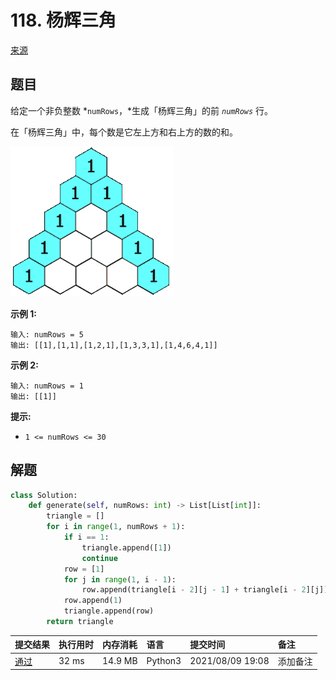 # 118. 杨辉三角

[来源](https://leetcode-cn.com/problems/pascals-triangle/)

## 题目

给定一个非负整数 *`numRows`，*生成「杨辉三角」的前 *`numRows`* 行。

在「杨辉三角」中，每个数是它左上方和右上方的数的和。

![img](images/1626927345-DZmfxB-PascalTriangleAnimated2.gif)

 

**示例 1:**

```
输入: numRows = 5
输出: [[1],[1,1],[1,2,1],[1,3,3,1],[1,4,6,4,1]]
```

**示例 2:**

```
输入: numRows = 1
输出: [[1]]
```

**提示:**

- `1 <= numRows <= 30`

## 解题

```python
class Solution:
    def generate(self, numRows: int) -> List[List[int]]:
        triangle = []
        for i in range(1, numRows + 1):
            if i == 1:
                triangle.append([1])
                continue
            row = [1]
            for j in range(1, i - 1):
                row.append(triangle[i - 2][j - 1] + triangle[i - 2][j])
            row.append(1)
            triangle.append(row)
        return triangle
```

| 提交结果                                                     | 执行用时 | 内存消耗 | 语言    | 提交时间         | 备注     |
| :----------------------------------------------------------- | :------- | :------- | :------ | :--------------- | :------- |
| [通过](https://leetcode-cn.com/submissions/detail/205054158/) | 32 ms    | 14.9 MB  | Python3 | 2021/08/09 19:08 | 添加备注 |
